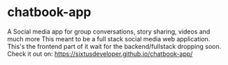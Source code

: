# chatbook-app
A Social media app for group conversations, story sharing, videos and much more
This meant to be a full stack social media web application. This's the frontend part of it wait for the backend/fullstack dropping soon.
Check it out on: https://sixtusdeveloper.github.io/chatbook-app/
